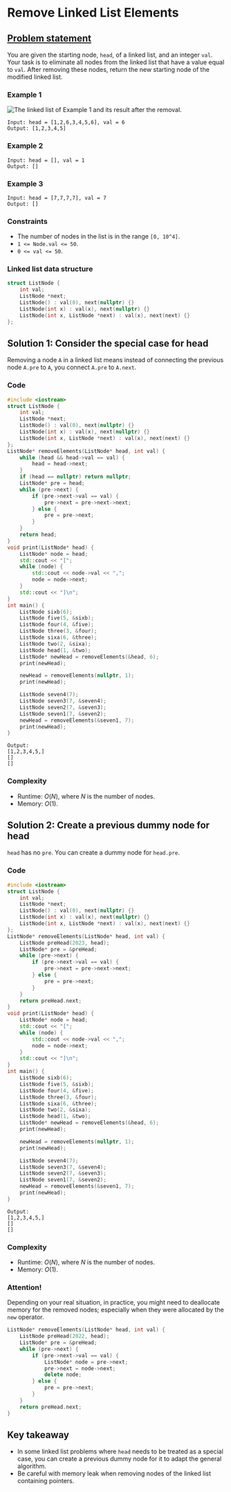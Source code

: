 # Remove Linked List Elements

## [Problem statement](https://leetcode.com/problems/remove-linked-list-elements/)

You are given the starting node, `head`, of a linked list, and an integer `val`. Your task is to eliminate all nodes from the linked list that have a value equal to `val`. After removing these nodes, return the new starting node of the modified linked list.

### Example 1

![The linked list of Example 1 and its result after the removal.](02_LL_203_removelinked-list.jpg)

```text
Input: head = [1,2,6,3,4,5,6], val = 6
Output: [1,2,3,4,5]
```

### Example 2
```text
Input: head = [], val = 1
Output: []
```

### Example 3
```text
Input: head = [7,7,7,7], val = 7
Output: []
```
 
### Constraints
* The number of nodes in the list is in the range `[0, 10^4]`.
* `1 <= Node.val <= 50`.
* `0 <= val <= 50`.

### Linked list data structure
```cpp
struct ListNode {
    int val;
    ListNode *next;
    ListNode() : val(0), next(nullptr) {}
    ListNode(int x) : val(x), next(nullptr) {}
    ListNode(int x, ListNode *next) : val(x), next(next) {}
};
```

## Solution 1: Consider the special case for head
Removing a node `A` in a linked list means instead of connecting the previous node `A.pre` to `A`, you connect `A.pre` to `A.next`.

### Code
```cpp
#include <iostream>
struct ListNode {
    int val;
    ListNode *next;
    ListNode() : val(0), next(nullptr) {}
    ListNode(int x) : val(x), next(nullptr) {}
    ListNode(int x, ListNode *next) : val(x), next(next) {}
};
ListNode* removeElements(ListNode* head, int val) {
    while (head && head->val == val) {
        head = head->next;
    }
    if (head == nullptr) return nullptr;
    ListNode* pre = head;
    while (pre->next) {
        if (pre->next->val == val) {
            pre->next = pre->next->next;
        } else {
            pre = pre->next;
        }
    }
    return head;
}
void print(ListNode* head) {
    ListNode* node = head;
    std::cout << "[";
    while (node) {
        std::cout << node->val << ",";
        node = node->next;
    }
    std::cout << "]\n";
}
int main() {
    ListNode sixb(6);
    ListNode five(5, &sixb);
    ListNode four(4, &five);
    ListNode three(3, &four);
    ListNode sixa(6, &three);
    ListNode two(2, &sixa);
    ListNode head(1, &two);
    ListNode* newHead = removeElements(&head, 6);
    print(newHead);

    newHead = removeElements(nullptr, 1);
    print(newHead);

    ListNode seven4(7);
    ListNode seven3(7, &seven4);
    ListNode seven2(7, &seven3);
    ListNode seven1(7, &seven2);
    newHead = removeElements(&seven1, 7);
    print(newHead);
}
```
```text
Output:
[1,2,3,4,5,]
[]
[]
```
### Complexity
* Runtime: $O(N)$, where $N$ is the number of nodes.
* Memory: $O(1)$.

## Solution 2: Create a previous dummy node for head
`head` has no `pre`. You can create a dummy node for `head.pre`. 

### Code
```cpp
#include <iostream>
struct ListNode {
    int val;
    ListNode *next;
    ListNode() : val(0), next(nullptr) {}
    ListNode(int x) : val(x), next(nullptr) {}
    ListNode(int x, ListNode *next) : val(x), next(next) {}
};
ListNode* removeElements(ListNode* head, int val) {
    ListNode preHead(2023, head);
    ListNode* pre = &preHead;
    while (pre->next) {
        if (pre->next->val == val) {
            pre->next = pre->next->next;
        } else {
            pre = pre->next;
        }
    }
    return preHead.next;
}
void print(ListNode* head) {
    ListNode* node = head;
    std::cout << "[";
    while (node) {
        std::cout << node->val << ",";
        node = node->next;
    }
    std::cout << "]\n";
}
int main() {
    ListNode sixb(6);
    ListNode five(5, &sixb);
    ListNode four(4, &five);
    ListNode three(3, &four);
    ListNode sixa(6, &three);
    ListNode two(2, &sixa);
    ListNode head(1, &two);
    ListNode* newHead = removeElements(&head, 6);
    print(newHead);

    newHead = removeElements(nullptr, 1);
    print(newHead);

    ListNode seven4(7);
    ListNode seven3(7, &seven4);
    ListNode seven2(7, &seven3);
    ListNode seven1(7, &seven2);
    newHead = removeElements(&seven1, 7);
    print(newHead);
}
```
```text
Output:
[1,2,3,4,5,]
[]
[]
```

### Complexity
* Runtime: $O(N)$, where $N$ is the number of nodes.
* Memory: $O(1)$.

### Attention!
Depending on your real situation, in practice, you might need to deallocate memory for the removed nodes; especially when they were allocated by the `new` operator.

```cpp
ListNode* removeElements(ListNode* head, int val) {
    ListNode preHead(2022, head);
    ListNode* pre = &preHead;
    while (pre->next) {
        if (pre->next->val == val) {
            ListNode* node = pre->next;
            pre->next = node->next;
            delete node;
        } else {
            pre = pre->next;
        }
    }
    return preHead.next;
}
```
## Key takeaway
* In some linked list problems where `head` needs to be treated as a special case, you can create a previous dummy node for it to adapt the general algorithm.
* Be careful with memory leak when removing nodes of the linked list containing pointers. 



